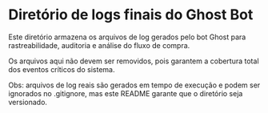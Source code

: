 # Diretório de logs finais do Ghost Bot

Este diretório armazena os arquivos de log gerados pelo bot Ghost para rastreabilidade, auditoria e análise do fluxo de compra.

Os arquivos aqui não devem ser removidos, pois garantem a cobertura total dos eventos críticos do sistema.

Obs: arquivos de log reais são gerados em tempo de execução e podem ser ignorados no .gitignore, mas este README garante que o diretório seja versionado.
